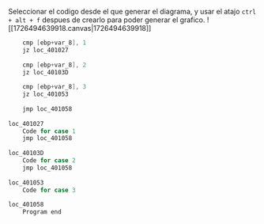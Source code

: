 Seleccionar el codigo desde el que generar el diagrama, y usar el atajo `ctrl + alt + f` despues de crearlo para poder generar el grafico. 
![[1726494639918.canvas|1726494639918]]
```c
	cmp [ebp+var_8], 1
	jz loc_401027
	
	cmp [ebp+var_8], 2
	jz loc_40103D
	
	cmp [ebp+var_8], 3
	jz loc_401053
	
	jmp loc_401058
	
loc_401027
	Code for case 1
	jmp loc_401058
	
loc_40103D
	Code for case 2
	jmp loc_401058
	
loc_401053
	Code for case 3
	
loc_401058
	Program end
```